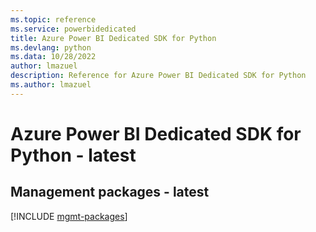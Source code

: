 ```yaml
---
ms.topic: reference
ms.service: powerbidedicated
title: Azure Power BI Dedicated SDK for Python
ms.devlang: python
ms.data: 10/28/2022
author: lmazuel
description: Reference for Azure Power BI Dedicated SDK for Python
ms.author: lmazuel
---
```

# Azure Power BI Dedicated SDK for Python - latest

## Management packages - latest
[!INCLUDE [mgmt-packages](power-bi-dedicated-mgmt-index.md)]